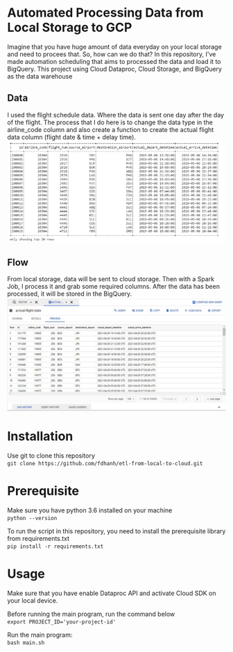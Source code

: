 # Automated Processing Data from Local Storage to GCP
Imagine that you have huge amount of data everyday on your local storage and need to procees that. 
So, how can we do that?
In this repository, I've made automation scheduling that aims to processed the data and load it to BigQuery.
This project using Cloud Dataproc, Cloud Storage, and BigQuery as the data warehouse

## Data
I used the flight schedule data. Where the data is sent one day after the day of the flight.
The process that I do here is to change the data type in the airline_code column and also create a function to create the actual flight data column (flight date & time + delay time).
![alt text](https://github.com/fdhanh/etl-from-local-to-cloud/blob/master/add_files/eda.JPG?raw=true)

## Flow
From local storage, data will be sent to cloud storage.
Then with a Spark Job, I process it and grab some required columns.
After the data has been processed, it will be stored in the BigQuery.
![alt text](https://github.com/fdhanh/etl-from-local-to-cloud/blob/master/add_files/bigquery-view.JPG?raw=true)

# Installation
Use git to clone this repository<br>
`git clone https://github.com/fdhanh/etl-from-local-to-cloud.git`

# Prerequisite
Make sure you have python 3.6 installed on your machine <br>
`python --version`

To run the script in this repository, you need to install the prerequisite library from requirements.txt <br>
`pip install -r requirements.txt`

# Usage
Make sure that you have enable Dataproc API and activate Cloud SDK on your local device. <br>

Before running the main program, run the command below <br>
`export PROJECT_ID='your-project-id'`

Run the main program: <br>
`bash main.sh`